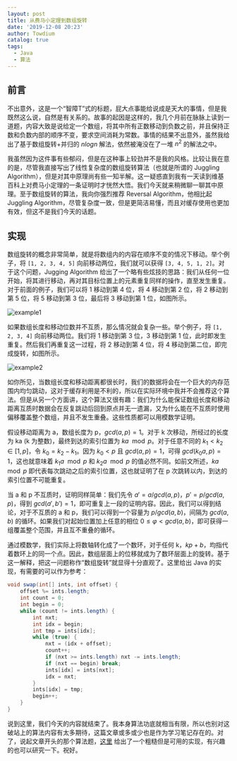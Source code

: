 ```yaml
---
layout: post
title: 从费马小定理到数组旋转
date: '2019-12-08 20:23'
author: Towdium
catalog: true
tags:
  - Java
  - 算法
---
```


## 前言

不出意外，这是一个“智障T”式的标题，屁大点事能给说成是天大的事情，但是我既然这么说，自然是有关系的。故事的起因是这样的，我几个月前在脉脉上读到一道题，内容大致是说给定一个数组，将其中所有正数移动到负数之前，并且保持正数和负数内部的顺序不变，要求空间消耗为常数。事情的结果不出意外，虽然我给出了基于数组旋转+并归的 $nlogn$ 解法，依然被淹没在了一堆 $n^2$ 的解法之中。

我虽然因为这件事有些郁闷，但是在这种事上较劲并不是我的风格。比较让我在意的是，尽管我直接写出了线性复杂度的数组旋转算法（也就是所谓的 Juggling Algorithm），但是对其中原理尚有些一知半解。这一疑惑直到我有一天读到维基百科上对费马小定理的一条证明时才恍然大悟。我们今天就来稍微聊一聊其中原理。至于数组旋转的算法，我向你强烈推荐 Reversal Algorithm，他相比起 Juggling Algorithm，尽管复杂度一致，但是更简洁易懂，而且对缓存使用也更加有效，但这不是我们今天的话题。

## 实现

数组旋转的概念非常简单，就是将数组内的内容在顺序不变的情况下移动。举个例子，将 `[1, 2, 3, 4, 5]` 向前移动两位，我们就可以获得 `[3, 4, 5, 1, 2]`。对于这个问题，Jugging Algorithm 给出了一个略有些炫技的思路：我们从任何一位开始，将其进行移动，再对其目标位置上的元素重复同样的操作，直至发生重复。对于前面的例子，我们可以将 1 移动到第 4 位，将 4 移动到第 2 位，将 2 移动到第 5 位，将 5 移动到第 3 位，最后将 3 移动到第 1 位，如图所示。

![example1][1]

如果数组长度和移动位数并不互质，那么情况就会复杂一些。举个例子，将 `[1, 2, 3, 4]` 向前移动两位。我们将 1 移动到第 3 位，3 移动到第 1 位，此时即发生重复。然后我们再重复这一过程，将 2 移动到第 4 位，将 4 移动到第二位，即完成旋转，如图所示。

![example2][2]

如你所见，当数组长度和移动距离都很长时，我们的数据将会在一个巨大的内存范围内均匀跳动，这对于缓存利用是不利的，所以在实际环境中我并不会推荐这个算法。但是从另一个方面讲，这个算法又很有趣：我们为什么能保证数组长度和移动距离互质时数据会在反复跳动后回到原点并无一遗漏，又为什么能在不互质时使用偏移覆盖整个数组，并且不发生重叠。这些性质都可以用模数学证明。

假设移动距离为 a，数组长度为 p，$gcd(a, p) = 1$。对于 k 次移动，所经过的长度为 ka (k 为整数)，最终到达的索引位置为 $ka \mod p$。对于任意不同的 $k_1 < k_2 \in [1, p]$，令 $k_0 = k_2 - k_1$。因为 $k_0 < p$ 且 $gcd(a, p) = 1$，可得 $gcd(k_0a, p) = 1$，这也就意味着 $k_1a \mod p$ 和 $k_2a \mod p$ 的值必然不同。如前文所述，$ka \mod p$ 即代表每次跳动之后的索引位置，这也就证明了在 p 次跳转以内，到达的索引位置不可能重复。

当 a 和 p 不互质时，证明同样简单：我们先令 $a' = a / gcd(a, p)$，$p' = p / gcd(a, p)$，得到 $gcd(a', b') = 1$，即可重复上一段的证明内容。因此，我们可以得到结论，对于不互质的 a 和 p，我们可以得到一个容量为 $p / gcd(a, b)$，间隔为 $gcd(a, b)$ 的循环。如果我们对起始位置加上任意的相位 $0 \leq \varphi < gcd(a, b)$，即可获得一组覆盖整个范围，并且互不重叠的循环。

通过模数学，我们实际上将数轴转化成了一个数环，对于任何 k，$kp + b$，均指代着数环上的同一个点。因此，数组层面上的位移就成为了数环层面上的旋转。基于这一解释，把这一问题称作“数组旋转”就显得十分直观了。这里给出 Java 的实现，有需要的可以作为参考：

```java
void swap(int[] ints, int offset) {
    offset %= ints.length;
    int count = 0;
    int begin = 0;
    while (count != ints.length) {
        int nxt;
        int idx = begin;
        int tmp = ints[idx];
        while (true) {
            nxt = (idx + offset);
            count++;
            if (nxt >= ints.length) nxt -= ints.length;
            if (nxt == begin) break;
            ints[idx] = ints[nxt];
            idx = nxt;
        }
        ints[idx] = tmp;
        begin++;
    }
}
```

说到这里，我们今天的内容就结束了。我本身算法功底就相当有限，所以也别对这破站上的算法内容有太多期待，这篇文章或多或少也是作为学习笔记存在的。对了，说起文章开头的那个算法题，[这里][3] 给出了一个粗糙但是可用的实现，有兴趣的也可以研究一下。祝好。

[1]: /img/posts/2019/algorithm-array-rotation_1.png
[2]: /img/posts/2019/algorithm-array-rotation_2.png
[3]: https://gist.github.com/Towdium/8d3232eaac6146f95b47c712e1bbc02b

